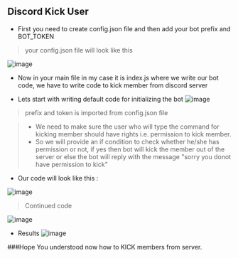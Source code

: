 ## Discord Kick User

- First you need to create config.json file
and then add your bot prefix and BOT_TOKEN

> your config.json file will look like this

![image](https://user-images.githubusercontent.com/65860180/104457180-b2b91f80-55cf-11eb-8d47-465b7c204b01.png)



- Now in your main file in my case it is index.js where we write our bot code, 
we have to write code to kick member from discord server

- Lets start with writing default code for initializing the bot
![image](https://user-images.githubusercontent.com/65860180/104459655-08db9200-55d3-11eb-841b-44c540d10a5f.png)
> prefix and token is imported from config.json file


> - We need to make sure the user who will type the command for kicking member should have rights i.e. permission to kick member.
> - So we will provide an if condition to check whether he/she has permission or not, if yes then bot will kick the member out of the server or else the bot will reply with the message "sorry you donot have permission to kick"

- Our code will look like this :

![image](https://user-images.githubusercontent.com/65860180/104460049-9b7c3100-55d3-11eb-9617-b2e7cf582eaf.png)
> Continued code

![image](https://user-images.githubusercontent.com/65860180/104460172-bea6e080-55d3-11eb-9a48-b9c116250580.png)

- Results
![image](https://user-images.githubusercontent.com/65860180/104460488-2ceba300-55d4-11eb-9cc2-6985e1b9cd43.png)


###Hope You understood now how to KICK members from server.